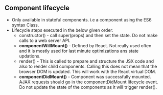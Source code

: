 ## Component lifecycle
* Only available in stateful components. i.e a component using the ES6 syntax Class.
* Lifecycle steps executed in the below given order:
  * constructor() - call super(props) and then set the state. Do not make calls to a web server API.
  * **componentWillMount()** - Defined by React. Not really used often and it is mostly used for last minute optimizations ans state updations.
  * render() - This is called to prepare and structure the JSX code and also to render child components. Calling this does not mean that the browser DOM is updated. This will work with the React virtual DOM.
  * **componentDidMount()** - Component was successfully mounted. AJAX requests should go in the componentDidMount lifecycle event. Do not update the state of the components as it will trigger render().

